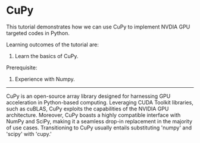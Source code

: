 # CuPy
This tutorial demonstrates how we can use CuPy to implement NVDIA GPU targeted codes in Python.

Learning outcomes of the tutorial are:
1. Learn the basics of CuPy.

Prerequisite:
1. Experience with Numpy. 

***

CuPy is an open-source array library designed for harnessing GPU acceleration in Python-based computing. Leveraging CUDA Toolkit libraries, such as cuBLAS, CuPy  exploits the capabilities of the NVIDIA GPU architecture. Moreover, CuPy boasts a highly compatible interface with NumPy and SciPy, making it a seamless drop-in replacement in the majority of use cases. Transitioning to CuPy usually entails substituting 'numpy' and 'scipy' with 'cupy.'
